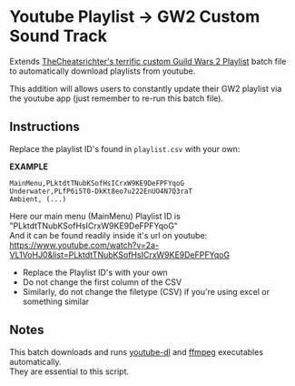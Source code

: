 # Youtube Playlist -> GW2 Custom Sound Track 
Extends [TheCheatsrichter's terrific custom Guild Wars 2 Playlist](https://github.com/TheCheatsrichter/Gw2-Custom-Playlist) batch file to automatically download playlists from youtube. 

This addition will allows users to constantly update their GW2 playlist via the youtube app (just remember to re-run this batch file). 

## Instructions
Replace the playlist ID's found in `playlist.csv` with your own: 

**EXAMPLE**

    MainMenu,PLktdtTNubKSofHsICrxW9KE9DeFPFYqoG
    Underwater,PLfP6i5T0-DkKt8eo7u222EnUO4N7Q3raT
    Ambient, (...)

Here our main menu (MainMenu) Playlist ID is "PLktdtTNubKSofHsICrxW9KE9DeFPFYqoG"  
And it can be found readily inside it's url on youtube:  
https://www.youtube.com/watch?v=2a-VL1VoHJ0&list=PLktdtTNubKSofHsICrxW9KE9DeFPFYqoG

* Replace the Playlist ID's with your own
* Do not change the first column of the CSV
* Similarly, do not change the filetype (CSV) if you're using excel or something similar

## Notes
This batch downloads and runs [youtube-dl](https://ytdl-org.github.io/youtube-dl/about.html) and [ffmpeg](https://ffmpeg.org/about.html) executables automatically.  
They are essential to this script. 